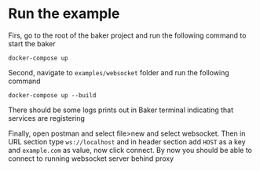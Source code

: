 # Run the example

Firs, go to the root of the baker project and run the following command to start the baker

```
docker-compose up
```

Second, navigate to `examples/websocket` folder and run the following command

```
docker-compose up --build
```

There should be some logs prints out in Baker terminal indicating that services are registering

Finally, open postman and select file>new and select websocket. Then in URL section type `ws://localhost` and in header section add `HOST` as a key and `example.com` as value, now click connect. By now you should be able to connect to running websocket server behind proxy

